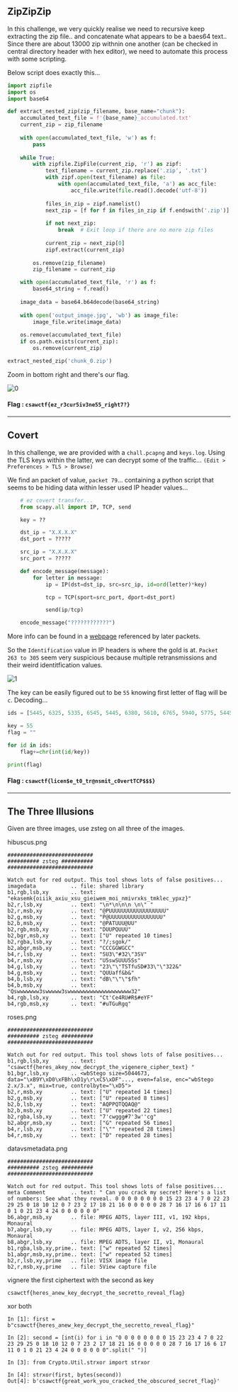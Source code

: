 
## ZipZipZip

In this challenge, we very quickly realise we need to recursive keep extracting the zip file.. and concatenate what appears to be a baes64 text.. Since there are about 13000 zip withnin one another (can be checked in central directory header with hex editor), we need to automate this process with some scripting.

Below script does exactly this...

```py
import zipfile
import os
import base64

def extract_nested_zip(zip_filename, base_name="chunk"):
    accumulated_text_file = f'{base_name}_accumulated.txt'
    current_zip = zip_filename
    
    with open(accumulated_text_file, 'w') as f:
        pass
    
    while True:
        with zipfile.ZipFile(current_zip, 'r') as zipf:
            text_filename = current_zip.replace('.zip', '.txt')
            with zipf.open(text_filename) as file:
                with open(accumulated_text_file, 'a') as acc_file:
                    acc_file.write(file.read().decode('utf-8'))
            
            files_in_zip = zipf.namelist()
            next_zip = [f for f in files_in_zip if f.endswith('.zip')]
            
            if not next_zip:
                break  # Exit loop if there are no more zip files
            
            current_zip = next_zip[0]            
            zipf.extract(current_zip)
        
        os.remove(zip_filename)
        zip_filename = current_zip

    with open(accumulated_text_file, 'r') as f:
        base64_string = f.read()
    
    image_data = base64.b64decode(base64_string)
    
    with open('output_image.jpg', 'wb') as image_file:
        image_file.write(image_data)
    
    os.remove(accumulated_text_file)
    if os.path.exists(current_zip):
        os.remove(current_zip)

extract_nested_zip('chunk_0.zip')
```
Zoom in bottom right and there's our flag.

![0](https://github.com/user-attachments/assets/45d1d6b7-ecb0-4b3e-8e63-c9f813feebe0)


#### Flag : ```csawctf{ez_r3cur5iv3ne55_right7?}```

***

## Covert

In this challenge, we are provided with a `chall.pcapng` and `keys.log`. Using the TLS keys within the latter, we can decrypt some of the traffic...      `(Edit > Preferences > TLS > Browse)`

We find an packet of value, `packet 79`... containing a python script that seems to be hiding data within lesser used IP header values...

```py
    # ez covert transfer...
    from scapy.all import IP, TCP, send

    key = ??

    dst_ip = "X.X.X.X"
    dst_port = ?????

    src_ip = "X.X.X.X"
    src_port = ?????

    def encode_message(message):
        for letter in message:
            ip = IP(dst=dst_ip, src=src_ip, id=ord(letter)*key)

            tcp = TCP(sport=src_port, dport=dst_port)

            send(ip/tcp)

    encode_message("????????????")
```
More info can be found in a [webpage](https://www.firstmonday.org/ojs/index.php/fm/article/download/528/449) referenced by later packets.

So the `Identification` value in IP headers is where the gold is at. `Packet 263 to 305` seem very suspicious because multiple retransmissions and their weird identitfication values.

![1](https://github.com/user-attachments/assets/9dfd3ba1-fa6d-4564-a1cb-7c201c0f533f)

The key can be easily figured out to be `55` knowing first letter of flag will be `c`. Decoding...

```py
ids = [5445, 6325, 5335, 6545, 5445, 6380, 5610, 6765, 5940, 5775, 5445, 5555, 6050, 1980, 5555, 5225, 6380, 2640, 5225, 6380, 6270, 3520, 6050, 6325, 5995, 5775, 6380, 5225, 5445, 2640, 6490, 5555, 6270, 6380, 4620, 3685, 4400, 1980, 1980, 1980, 6875]

key = 55
flag = ""

for id in ids:
    flag+=chr(int(id/key))

print(flag)
```

#### Flag : ```csawctf{licen$e_t0_tr@nsmit_c0vertTCP$$$}```

***

## The Three Illusions

Given are three images, use zsteg on all three of the images. 

hibuscus.png 

```
###########################
########## zsteg ##########
###########################

Watch out for red output. This tool shows lots of false positives...
imagedata           .. file: shared library
b1,rgb,lsb,xy       .. text: "ekasemk{oiiik_axiu_xsu_gieiwem_moi_nmivrxks_tmklec_ypxz}"
b2,r,lsb,xy         .. text: "\n*\n\n\n \n\" "
b2,r,msb,xy         .. text: "@PUUUUUUUUUUUUUUUUUU"
b2,g,msb,xy         .. text: "P@UUUUUUUUUUUUUUUUU"
b2,b,msb,xy         .. text: "@PATUUU@UU"
b2,rgb,msb,xy       .. text: "DUUPQUUU"
b2,bgr,msb,xy       .. text: ["U" repeated 10 times]
b2,rgba,lsb,xy      .. text: "?/;sgok/"
b2,abgr,msb,xy      .. text: "CCCGGWGCC"
b4,r,lsb,xy         .. text: "SU3\"#32\"3SV"
b4,r,msb,xy         .. text: "U5swSUUU5Ss"
b4,g,lsb,xy         .. text: "23\"\"TSTfuSD#33\"\"322&"
b4,g,msb,xy         .. text: "QUUaff&b&"
b4,b,lsb,xy         .. text: "dB\"\"\"$fh"
b4,b,msb,xy         .. text: "Qswwwwwww3swwwww3swwwwwwwwwwwwwwwwwwww32"
b4,rgb,lsb,xy       .. text: "Ct'Ce4RU#R$#eYF"
b4,rgb,msb,xy       .. text: "#uTGuRgq"
```

roses.png

```
###########################
########## zsteg ##########
###########################

Watch out for red output. This tool shows lots of false positives...
b1,rgb,lsb,xy       .. text: "csawctf{heres_akey_now_decrypt_the_vigenere_cipher_text} "
b1,bgr,lsb,xy       .. <wbStego size=5044673, data="\xB9Y\xD0\xFBh\xD1y\r\xC5\xDF"..., even=false, enc="wbStego 2.x/3.x", mix=true, controlbyte="\xD5">
b2,r,msb,xy         .. text: ["U" repeated 14 times]
b2,g,msb,xy         .. text: ["U" repeated 8 times]
b2,b,lsb,xy         .. text: "AQPPQTQQAQ@"
b2,b,msb,xy         .. text: ["U" repeated 22 times]
b2,rgba,lsb,xy      .. text: "7'cwggg#7'3w''cg"
b2,abgr,msb,xy      .. text: ["G" repeated 56 times]
b4,r,lsb,xy         .. text: ["\"" repeated 28 times]
b4,r,msb,xy         .. text: ["D" repeated 28 times]
```

datavsmetadata.png

```
###########################
########## zsteg ##########
###########################

Watch out for red output. This tool shows lots of false positives...
meta Comment        .. text: " Can you crack my secret? Here's a list of numbers: See what they reveal. 0 0 0 0 0 0 0 0 15 23 23 4 7 0 22 23 29 25 0 18 10 12 0 7 23 2 17 18 21 16 0 0 0 0 0 28 7 16 17 16 6 17 11 0 1 0 21 23 4 24 0 0 0 0 0 0"
b6,abgr,msb,xy      .. file: MPEG ADTS, layer III, v1, 192 kbps, Monaural
b7,abgr,lsb,xy      .. file: MPEG ADTS, layer I, v2, 256 kbps, Monaural
b8,abgr,lsb,xy      .. file: MPEG ADTS, layer II, v1, Monaural
b1,rgba,lsb,xy,prime.. text: ["w" repeated 52 times]
b1,abgr,msb,xy,prime.. text: ["w" repeated 52 times]
b2,r,lsb,xy,prime   .. file: VISX image file
b2,r,msb,xy,prime   .. file: 5View capture file
```

vignere the first ciphertext with the second as key 

`csawctf{heres_anew_key_decrypt_the_secretto_reveal_flag}`

xor both 

```
In [1]: first = b"csawctf{heres_anew_key_decrypt_the_secretto_reveal_flag}"

In [2]: second = [int(i) for i in "0 0 0 0 0 0 0 0 15 23 23 4 7 0 22 23 29 25 0 18 10 12 0 7 23 2 17 18 21 16 0 0 0 0 0 28 7 16 17 16 6 17 11 0 1 0 21 23 4 24 0 0 0 0 0 0".split(" ")]

In [3]: from Crypto.Util.strxor import strxor

In [4]: strxor(first, bytes(second))
Out[4]: b'csawctf{great_work_you_cracked_the_obscured_secret_flag}'
```


